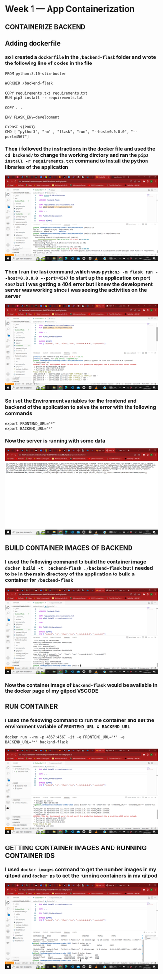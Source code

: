 # Week 1 — App Containerization
## CONTAINERIZE BACKEND
## Adding dockerfile
### so i created a ```dockerfile``` in the ```/backend-flask``` folder and wrote the following line of codes in the file 
```
FROM python:3.10-slim-buster

WORKDIR /backend-flask

COPY requirements.txt requirements.txt
RUN pip3 install -r requirements.txt

COPY . .

ENV FLASK_ENV=development

EXPOSE ${PORT}
CMD [ "python3", "-m" , "flask", "run", "--host=0.0.0.0", "--port=4567"]
```
### Then i followed the instructions in the docker file and used the ``` cd backend/``` to change the working dirctory and ran the ```pip3 install -r requirements.txt``` command to install the python libraries of the application 
![Installing python libraries](assets/docker-create.png)
### Then i ran the last command,which was ```python3 -m flask run --host=0.0.0.0 --port=4567``` to start up the application on port ```4567``` but i was getting a 404 error but i knew the development server was working since i was seeing the activities on the server 
![starting the server](assets/open-port.png)
### So i set the Environment variables for the frontend and backend of the application to solve the error with the following commands 
```
export FRONTEND_URL="*"
export BACKEND_URL="*"
```
### Now the server is running with some data 
![Server is live](assets/port-running.png)

## BUILD CONTAINER IMAGES OF BACKEND
### I used the following command to build the container image ```docker build -t  backend-flask ./backend-flask``` but i needed to be in the main directory of the application to build a container for ```/backend-flask```
![Build container image](assets/build-container.png)
### Now the container image of ```backend-flask``` would be available in the docker page of my gitpod VSCODE

## RUN CONTAINER
### I used the following command to run the container and set the environment variable of ```FRONTEND_URL & BACKEND_URL```
```
docker run --rm -p 4567:4567 -it -e FRONTEND_URL='*' -e BACKEND_URL='*' backend-flask
```
![RUN CONTAINER](assets/run-container.png)
## GETTING CONTAINER IMAGES AND RUNNING CONTAINER IDS
### I used ```docker images``` command to get the number images in my gitpod and ```docker ps``` to get the running containers in my gitpod
![Getting container images and id](get-container-images.png)
